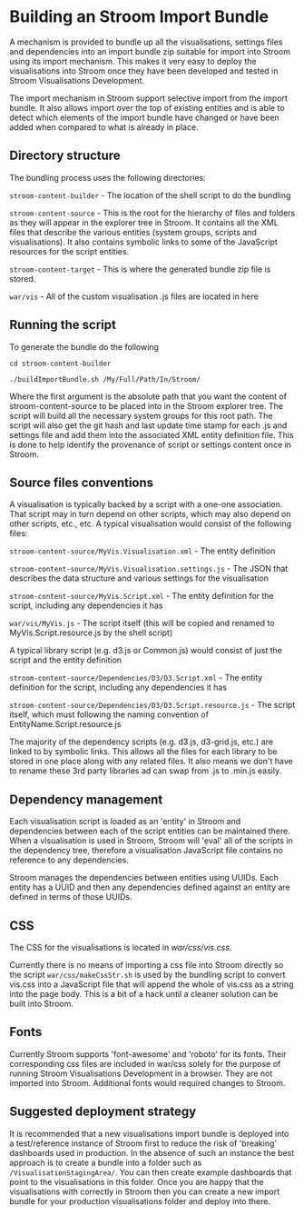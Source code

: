 # Building an Stroom Import Bundle
A mechanism is provided to bundle up all the visualisations, settings files and dependencies into an import bundle zip suitable for import into Stroom using its import mechanism.  This makes it very easy to deploy the visualisations into Stroom once they have been developed and tested in Stroom Visualisations Development.

The import mechanism in Stroom support selective import from the import bundle. It also allows import over the top of existing entities and is  able to detect which elements of the import bundle have changed or have been added when compared to what is already in place.

## Directory structure
The bundling process uses the following directories:

`stroom-content-builder` - The location of the shell script to do the bundling

`stroom-content-source` - This is the root for the hierarchy of files and folders as they will appear in the explorer tree in Stroom.  It contains all the XML files that describe the various entities (system groups, scripts and visualisations).  It also contains symbolic links to some of the JavaScript resources for the script entities.  

`stroom-content-target` - This is where the generated bundle zip file is stored.

`war/vis` - All of the custom visualisation .js files are located in here

## Running the script
To generate the bundle do the following

`cd stroom-content-builder`

`./buildImportBundle.sh /My/Full/Path/In/Stroom/`

Where the first argument is the absolute path that you want the content of stroom-content-source to be placed into in the Stroom explorer tree.  The script will build all the necessary system groups for this root path.  The script will also get the git hash and last update time stamp for each .js and settings file and add them into the associated XML entity definition file.  This is done to help identify the provenance of script or settings content once in Stroom.

## Source files conventions
A visualisation is typically backed by a script with a one-one association.  That script may in turn depend on other scripts, which may also depend on other scripts, etc., etc.  A typical visualisation would consist of the following files:

`stroom-content-source/MyVis.Visualisation.xml` - The entity definition

`stroom-content-source/MyVis.Visualisation.settings.js` - The JSON that describes the data structure and various settings for the visualisation

`stroom-content-source/MyVis.Script.xml` - The entity definition for the script, including any dependencies it has

`war/vis/MyVis.js` - The script itself (this will be copied and renamed to MyVis.Script.resource.js by the shell script)

A typical library script (e.g. d3.js or Common.js) would consist of just the script and the entity definition

`stroom-content-source/Dependencies/D3/D3.Script.xml` - The entity definition for the script, including any dependencies it has

`stroom-content-source/Dependencies/D3/D3.Script.resource.js` - The script itself, which must following the naming convention of EntityName.Script.resource.js

The majority of the dependency scripts (e.g. d3.js, d3-grid.js, etc.) are linked to by symbolic links.  This allows all the files for each library to be stored in one place along with any related files.  It also means we don't have to rename these 3rd party libraries ad can swap from .js to .min.js easily.

## Dependency management
Each visualisation script is loaded as an 'entity' in Stroom and dependencies between each of the script entities can be maintained there.  When a visualisation is used in Stroom, Stroom will 'eval' all of the scripts in the dependency tree, therefore a visualisation JavaScript file contains no reference to any dependencies.

Stroom manages the dependencies between entities using UUIDs. Each entity has a UUID and then any dependencies defined against an entity are defined in terms of those UUIDs.

## CSS
The CSS for the visualisations is located in _war/css/vis.css_.

Currently there is no means of importing a css file into Stroom directly so the script `war/css/makeCssStr.sh` is used by the bundling script to convert vis.css into a JavaScript file that will append the whole of vis.css as a string into the page body.  This is a bit of a hack until a cleaner solution can be built into Stroom.

## Fonts
Currently Stroom supports 'font-awesome' and 'roboto' for its fonts.  Their corresponding css files are included in war/css solely for the purpose of running Stroom Visualisations Development in a browser.  They are not imported into Stroom.  Additional fonts would required changes to Stroom.

## Suggested deployment strategy
It is recommended that a new visualisations import bundle is deployed into a test/reference instance of Stroom first to reduce the risk of 'breaking' dashboards used in production.  In the absence of such an instance the best approach is to create a bundle into a folder such as `/VisualisationStagingArea/`.  You can then create example dashboards that point to the visualisations in this folder.  Once you are happy that the visualisations with correctly in Stroom then you can create a new import bundle for your production visualisations folder and deploy into there.
